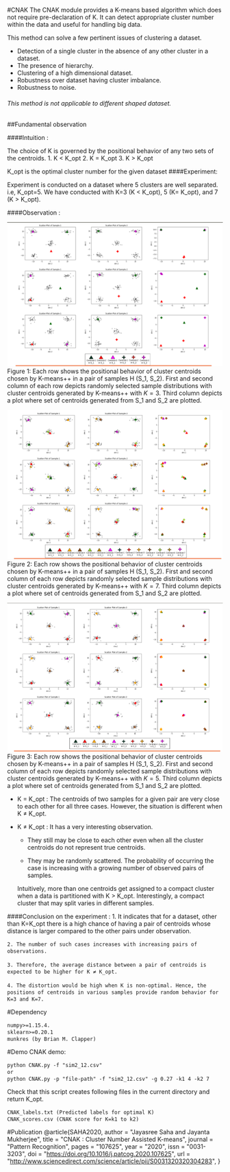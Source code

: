 #CNAK
The CNAK module provides a K-means based algorithm which does not require pre-declaration of  K. It can detect appropriate cluster number within the data and useful for handling big data.

This method can solve a few pertinent issues of clustering a dataset.

- 	 Detection of a single cluster in the absence of any other cluster in a dataset.
- 	 The presence of hierarchy.
- 	 Clustering of a high dimensional dataset.
- 	 Robustness over dataset having cluster imbalance.
- 	 Robustness to noise.




###### This method is not applicable to different shaped dataset.

##Fundamental observation

####Intuition : 

The choice of K is governed by the  positional behavior of any two sets of the centroids.
	1.	 K < K_opt
    2.	 K = K_opt
    3. 	K > K_opt
    
   K_opt is the optimal cluster number for the given dataset
####Experiment:

Experiment is conducted on a dataset where 5 clusters are well separated. i.e, K_opt=5. We have conducted with K=3 (K < K_opt), 5 (K= K_opt), and 7 (K > K_opt).


####Observation :

![](position_k3.png "width:300px;height:300px")
Figure 1: Each row shows the positional behavior of cluster centroids chosen by K-means\++ in a pair of samples H (S\_1, S\_2). First and second column of each row depicts randomly selected sample distributions with cluster centroids generated by K-means++ with $K=3$. Third column depicts a plot where set of centroids generated from S\_1 and S\_2 are plotted.

![](position_k7.png "width:300px;height:300px")
Figure 2: Each row shows the positional behavior of cluster centroids chosen by K-means\++ in a pair of samples H (S\_1, S\_2). First and second column of each row depicts randomly selected sample distributions with cluster centroids generated by K-means++ with $K=7$. Third column depicts a plot where set of centroids generated from S\_1 and S\_2 are plotted.

![](position_k5.png "width:300px;height:300px")
Figure 3: Each row shows the positional behavior of cluster centroids chosen by K-means\++ in a pair of samples H (S\_1, S\_2). First and second column of each row depicts randomly selected sample distributions with cluster centroids generated by K-means++ with $K=5$. Third column depicts a plot where set of centroids generated from S\_1 and S\_2 are plotted.

-	K = K_opt : The centroids of two samples for a given pair are very close to each other for all three cases. However, the situation is different when K ≠ K_opt.
- K ≠ K_opt : It has a very interesting observation.
	
	+ They still may be close to each other even when all the cluster centroids do not represent true centroids.
		
	+ They may be randomly scattered. The probability of occurring the  case is increasing with a growing number of observed pairs of samples.


	Intuitively, more than one centroids get assigned to a compact cluster   when a data is partitioned with K > K_opt. Interestingly, a compact      cluster that may split varies in different samples.
    
####Conclusion on the experiment :
	1. It indicates that for a dataset, other than K=K_opt there is a 		  high chance of having a pair of centroids whose distance is larger 
       compared to the other pairs under observation.

	2. The number of such cases increases with increasing pairs of              observations.
	
	3. Therefore, the average distance between a pair of centroids is 		  expected to be higher for K ≠ K_opt.
	
	4. The distortion would be high when K is non-optimal. Hence, the           positions of centroids in various samples provide random behavior for    K=3 and K=7.


#Dependency

	numpy>=1.15.4.
    sklearn>=0.20.1
    munkres (by Brian M. Clapper)
#Demo
CNAK demo:

	python CNAK.py -f "sim2_12.csv"
    or
	python CNAK.py -p "file-path" -f "sim2_12.csv" -g 0.27 -k1 4 -k2 7

Check that this script creates following files in  the current directory and return  K_opt.

	CNAK_labels.txt (Predicted labels for optimal K)
    CNAK_scores.csv (CNAK score for K=k1 to k2)

#Publication
@article{SAHA2020,
author = "Jayasree Saha and Jayanta Mukherjee",
title = "CNAK : Cluster Number Assisted K-means",
journal = "Pattern Recognition",
pages = "107625",
year = "2020",
issn = "0031-3203",
doi = "https://doi.org/10.1016/j.patcog.2020.107625",
url = "http://www.sciencedirect.com/science/article/pii/S0031320320304283",
}





